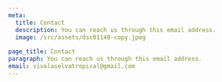 ```yaml
---
meta:
  title: Contact
  description: You can reach us through this email address.
  image: /src/assets/dsc01148-copy.jpeg
  
page_title: Contact
paragraph: You can reach us through this email address.
email: vivalaselvatropical@gmail.com
---
```


